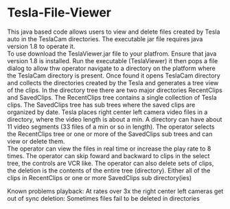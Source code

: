 # Tesla-File-Viewer
This java based code allows users to view and delete files created by Tesla auto in the TeslaCam directories.
The executable jar file requires java version 1.8 to operate it.  
To use download the TeslaViewer.jar file to your platfrom. Ensure that java version 1.8 is installed.  Run the executable (TeslaViewer) it then pops a file dialog to allow thw operator navigate to a directory on the platform where the TeslaCam directory is present.  Once found  it opens TeslaCam directory and collects the directories created by the Tesla and generates a tree view of the clips.
In the directory tree there are two major directories RecentClips and SavedClips.  The RecentClips tree contains a single collection of Tesla clips.  The SavedClips tree has sub trees where the saved clips are organized by date.   Tesla places right center left camera video files in a directory, where the video length is about a min.  A directory can have about 11 video segments (33 files of a min or so in length).  The operator selects the RecentClips tree or one or more of the SavedClips sub trees and can view or delete them.  
The operator can view the files in real time or increase the play rate to 8 times.  The operator can skip foward and backward to clips in the select tree, the controls are VCR like.
The operator can also delete sets of clips, the deletion is the contents of the entire tree (directory).  Either all of the clips in  RecentClips or one or more SavedClips sub directory(ies)

Known problems  playback: At rates over 3x the right center left cameras get out of sync
                deletion: Sometimes files fail to be deleted in directories
